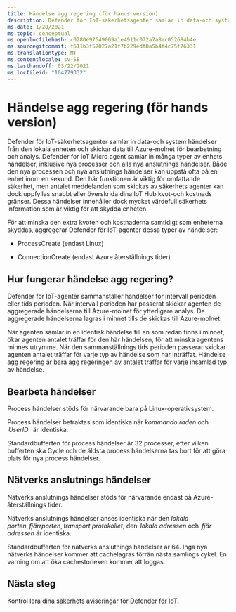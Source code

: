 ```yaml
---
title: Händelse agg regering (för hands version)
description: Defender för IoT-säkerhetsagenter samlar in data-och system händelser från den lokala enheten och skickar data till Azure-molnet för bearbetning och analys.
ms.date: 1/20/2021
ms.topic: conceptual
ms.openlocfilehash: c0280e97549009a1e4911c072a7a8ec052684b4e
ms.sourcegitcommit: f611b3f57027a21f7b229edf8a5b4f4c75f76331
ms.translationtype: MT
ms.contentlocale: sv-SE
ms.lasthandoff: 03/22/2021
ms.locfileid: "104779332"
---
```

# <a name="event-aggregation-preview"></a>Händelse agg regering (för hands version)

Defender för IoT-säkerhetsagenter samlar in data-och system händelser från den lokala enheten och skickar data till Azure-molnet för bearbetning och analys. Defender for IoT Micro agent samlar in många typer av enhets händelser, inklusive nya processer och alla nya anslutnings händelser. Både den nya processen och nya anslutnings händelser kan uppstå ofta på en enhet inom en sekund. Den här funktionen är viktig för omfattande säkerhet, men antalet meddelanden som skickas av säkerhets agenter kan dock uppfyllas snabbt eller överskrida dina IoT Hub kvot-och kostnads gränser. Dessa händelser innehåller dock mycket värdefull säkerhets information som är viktig för att skydda enheten. 

För att minska den extra kvoten och kostnaderna samtidigt som enheterna skyddas, aggregerar Defender för IoT-agenter dessa typer av händelser: 

- ProcessCreate (endast Linux) 

- ConnectionCreate (endast Azure återställnings tider) 

## <a name="how-does-event-aggregation-work"></a>Hur fungerar händelse agg regering? 

Defender för IoT-agenter sammanställer händelser för intervall perioden eller tids perioden. När intervall perioden har passerat skickar agenten de aggregerade händelserna till Azure-molnet för ytterligare analys. De aggregerade händelserna lagras i minnet tills de skickas till Azure-molnet. 

När agenten samlar in en identisk händelse till en som redan finns i minnet, ökar agenten antalet träffar för den här händelsen, för att minska agentens minnes utrymme. När den sammanställnings tids perioden passerar skickar agenten antalet träffar för varje typ av händelse som har inträffat. Händelse agg regering är bara agg regeringen av antalet träffar för varje insamlad typ av händelse. 

## <a name="process-events"></a>Bearbeta händelser 

Process händelser stöds för närvarande bara på Linux-operativsystem. 

Process händelser betraktas som identiska när *kommando raden* och  *UserID*   är identiska. 

Standardbufferten för process händelser är 32 processer, efter vilken bufferten ska Cycle och de äldsta process händelserna tas bort för att göra plats för nya process händelser.  

## <a name="network-connection-events"></a>Nätverks anslutnings händelser 

Nätverks anslutnings händelser stöds för närvarande endast på Azure-återställnings tider. 

Nätverks anslutnings händelser anses identiska när den *lokala porten*, *fjärrporten*, *transport protokollet*, den  *lokala adressen* och  *fjär adressen* är identiska. 

Standardbufferten för nätverks anslutnings händelser är 64. Inga nya nätverks händelser kommer att cachelagras förrän nästa samlings cykel. En varning om att öka cachestorleken kommer att loggas.

## <a name="next-steps"></a>Nästa steg

Kontrol lera dina [säkerhets aviseringar för Defender för IoT](concept-security-alerts.md).
